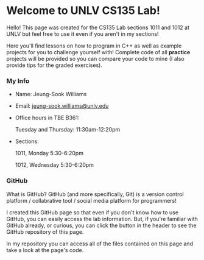 # Welcome to UNLV CS135 Lab!

Hello! This page was created for the CS135 Lab sections 1011 and 1012 at UNLV but feel free to use it even if you aren't in my sections!

Here you'll find lessons on how to program in C++ as well as example projects for you to challenge yourself with! Complete code of all **practice** projects will be provided so you can compare your code to mine (I also provide tips for the graded exercises).

### My Info

- Name: Jeung-Sook Williams
- Email: jeung-sook.williams@unlv.edu
- Office hours in TBE B361:

    Tuesday and Thursday: 11:30am-12:20pm

- Sections:

    1011, Monday 5:30-6:20pm

    1012, Wednesday 5:30-6:20pm

### GitHub

What is GitHub? GitHub (and more specifically, Git) is a version control platform / collabrative tool / social media platform for programmers!

I created this GitHub page so that even if you don't know how to use GitHub, you can easily access the lab information. But, if you're familiar with GitHub already, or curious, you can click the button in the header to see the GitHub repository of this page. 

In my repository you can access all of the files contained on this page and take a look at the page's code.
